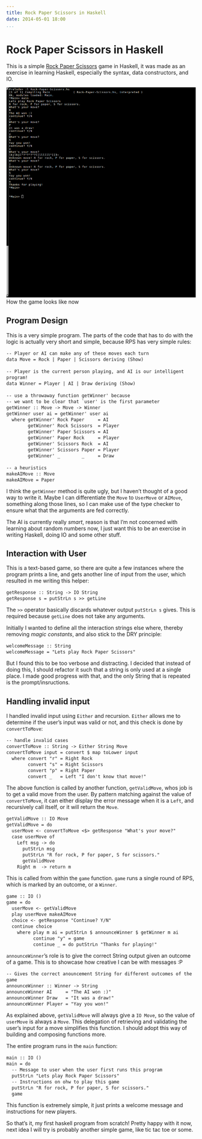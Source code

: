 ```yaml
---
title: Rock Paper Scissors in Haskell
date: 2014-05-01 18:00
...
```


Rock Paper Scissors in Haskell
==============================

This is a simple [Rock Paper
Scissors](https://github.com/ngzhian/rcp-haskell) game in Haskell, it was
made as an exercise in learning Haskell, especially the syntax, data
constructors, and IO.

<div class="figure">

![How the game looks like now](../images/rcp-haskell.png)
How the game looks like now

</div>

Program Design
--------------

This is a very simple program. The parts of the code that has to do with
the logic is actually very short and simple, because RPS has very simple
rules:

``` {.sourceCode .haskell}
-- Player or AI can make any of these moves each turn
data Move = Rock | Paper | Scissors deriving (Show)

-- Player is the current person playing, and AI is our intelligent program!
data Winner = Player | AI | Draw deriving (Show)

-- use a throwaway function getWinner' because
-- we want to be clear that `user' is the first parameter
getWinner :: Move -> Move -> Winner
getWinner user ai = getWinner' user ai
  where getWinner' Rock Paper     = AI
        getWinner' Rock Scissors  = Player
        getWinner' Paper Scissors = AI
        getWinner' Paper Rock     = Player
        getWinner' Scissors Rock  = AI
        getWinner' Scissors Paper = Player
        getWinner' _        _     = Draw

-- a heuristics
makeAIMove :: Move
makeAIMove = Paper
```

I think the `getWinner` method is quite ugly, but I haven’t thought of a
good way to write it. Maybe I can differentiate the `Move` to `UserMove`
or `AIMove`, something along those lines, so I can make use of the type
checker to ensure what that the arguments are fed correctly.

The AI is currently really *smart*, reason is that I’m not concerned
with learning about random numbers now, I just want this to be an
exercise in writing Haskell, doing IO and some other stuff.

Interaction with User
---------------------

This is a text-based game, so there are quite a few instances where the
program prints a line, and gets another line of input from the user,
which resulted in me writing this helper:

``` {.sourceCode .haskell}
getResponse :: String -> IO String
getResponse s = putStrLn s >> getLine
```

The `>>` operator basically discards whatever output `putStrLn s` gives.
This is required because `getLine` does not take any arguments.

Initially I wanted to define all the interaction strings else where,
thereby removing *magic constants*, and also stick to the DRY principle:

``` {.sourceCode .haskell}
welcomeMessage :: String
welcomeMessage = "Lets play Rock Paper Scissors"
```

But I found this to be too verbose and distracting. I decided that
instead of doing this, I should refactor it such that a string is only
used at a single place. I made good progress with that, and the only
String that is repeated is the prompt/insructions.

Handling invalid input
----------------------

I handled invalid input using `Either` and recursion. `Either` allows me
to determine if the user’s input was valid or not, and this check is
done by `convertToMove`:

``` {.sourceCode .haskell}
-- handle invalid cases
convertToMove :: String -> Either String Move
convertToMove input = convert $ map toLower input
  where convert "r" = Right Rock
        convert "s" = Right Scissors
        convert "p" = Right Paper
        convert _   = Left "I don't know that move!"
```

The above function is called by another function, `getValidMove`, whos
job is to get a valid move from the user. By pattern matching against
the value of `convertToMove`, it can either display the error message
when it is a `Left`, and recursively call itself, or it will return the
`Move`.

``` {.sourceCode .haskell}
getValidMove :: IO Move
getValidMove = do
  userMove <- convertToMove <$> getResponse "What's your move?"
  case userMove of
    Left msg -> do
      putStrLn msg
      putStrLn "R for rock, P for paper, S for scissors."
      getValidMove
    Right m  -> return m
```

This is called from within the `game` function. `game` runs a single
round of RPS, which is marked by an outcome, or a `Winner`.

``` {.sourceCode .haskell}
game :: IO ()
game = do
  userMove <- getValidMove
  play userMove makeAIMove
  choice <- getResponse "Continue? Y/N"
  continue choice
    where play m ai = putStrLn $ announceWinner $ getWinner m ai
          continue "y" = game
          continue _ = do putStrLn "Thanks for playing!"
```

`announceWinner`’s role is to give the correct String output given an
outcome of a game. This is to showcase how creative I can be with
messages :P

``` {.sourceCode .haskell}
-- Gives the correct anouncement String for different outcomes of the game
announceWinner :: Winner -> String
announceWinner AI     = "The AI won :)"
announceWinner Draw   = "It was a draw!"
announceWinner Player = "Yay you won!"
```

As explained above, `getValidMove` will always give a `IO Move`, so the
value of `userMove` is always a `Move`. This delegation of retrieving
and validating the user’s input for a move simplifies this function. I
should adopt this way of building and composing functions more.

The entire program runs in the `main` function:

``` {.sourceCode .haskell}
main :: IO ()
main = do
  -- Message to user when the user first runs this program
  putStrLn "Lets play Rock Paper Scissors"
  -- Instructions on ohw to play this game
  putStrLn "R for rock, P for paper, S for scissors."
  game
```

This function is extremely simple, it just prints a welcome message and
instructions for new players.

So that’s it, my first haskell program from scratch! Pretty happy with
it now, next idea I will try is probably another simple game, like tic
tac toe or some.
